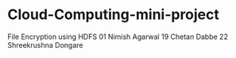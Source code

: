 # Cloud-Computing-mini-project
File Encryption using HDFS
01 Nimish Agarwal 
19 Chetan Dabbe 
22 Shreekrushna Dongare
